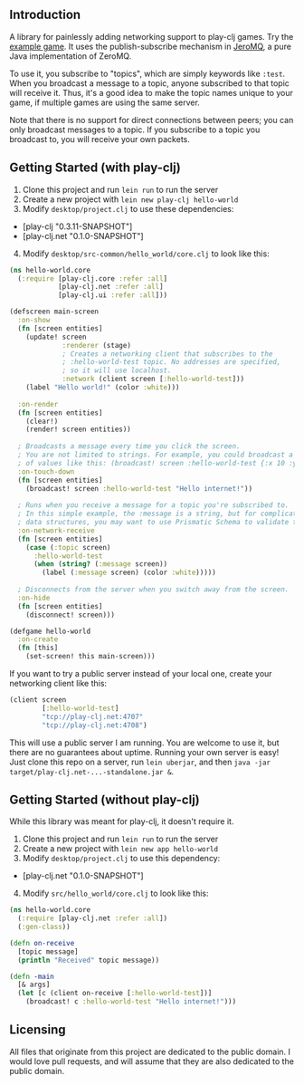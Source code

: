 ## Introduction

A library for painlessly adding networking support to play-clj games. Try the [example game](https://github.com/oakes/play-clj-examples/tree/master/minicraft-online). It uses the publish-subscribe mechanism in [JeroMQ](https://github.com/zeromq/jeromq), a pure Java implementation of ZeroMQ.

To use it, you subscribe to "topics", which are simply keywords like `:test`. When you broadcast a message to a topic, anyone subscribed to that topic will receive it. Thus, it's a good idea to make the topic names unique to your game, if multiple games are using the same server.

Note that there is no support for direct connections between peers; you can only broadcast messages to a topic. If you subscribe to a topic you broadcast to, you will receive your own packets.

## Getting Started (with play-clj)

1. Clone this project and run `lein run` to run the server
2. Create a new project with `lein new play-clj hello-world`
3. Modify `desktop/project.clj` to use these dependencies:
 - [play-clj "0.3.11-SNAPSHOT"]
 - [play-clj.net "0.1.0-SNAPSHOT"]
4. Modify `desktop/src-common/hello_world/core.clj` to look like this:

```clojure
(ns hello-world.core
  (:require [play-clj.core :refer :all]
            [play-clj.net :refer :all]
            [play-clj.ui :refer :all]))

(defscreen main-screen
  :on-show
  (fn [screen entities]
    (update! screen
             :renderer (stage)
             ; Creates a networking client that subscribes to the
             ; :hello-world-test topic. No addresses are specified,
             ; so it will use localhost.
             :network (client screen [:hello-world-test]))
    (label "Hello world!" (color :white)))
  
  :on-render
  (fn [screen entities]
    (clear!)
    (render! screen entities))
  
  ; Broadcasts a message every time you click the screen.
  ; You are not limited to strings. For example, you could broadcast a map
  ; of values like this: (broadcast! screen :hello-world-test {:x 10 :y 5})
  :on-touch-down
  (fn [screen entities]
    (broadcast! screen :hello-world-test "Hello internet!"))
  
  ; Runs when you receive a message for a topic you're subscribed to.
  ; In this simple example, the :message is a string, but for complicated
  ; data structures, you may want to use Prismatic Schema to validate them.
  :on-network-receive
  (fn [screen entities]
    (case (:topic screen)
      :hello-world-test
      (when (string? (:message screen))
        (label (:message screen) (color :white)))))
  
  ; Disconnects from the server when you switch away from the screen.
  :on-hide
  (fn [screen entities]
    (disconnect! screen)))

(defgame hello-world
  :on-create
  (fn [this]
    (set-screen! this main-screen)))
```

If you want to try a public server instead of your local one, create your networking client like this:

```clojure
(client screen
        [:hello-world-test]
        "tcp://play-clj.net:4707"
        "tcp://play-clj.net:4708")
```

This will use a public server I am running. You are welcome to use it, but there are no guarantees about uptime. Running your own server is easy! Just clone this repo on a server, run `lein uberjar`, and then `java -jar target/play-clj.net-...-standalone.jar &`.

## Getting Started (without play-clj)

While this library was meant for play-clj, it doesn't require it.

1. Clone this project and run `lein run` to run the server
2. Create a new project with `lein new app hello-world`
3. Modify `desktop/project.clj` to use this dependency:
 - [play-clj.net "0.1.0-SNAPSHOT"]
4. Modify `src/hello_world/core.clj` to look like this:

```clojure
(ns hello-world.core
  (:require [play-clj.net :refer :all])
  (:gen-class))

(defn on-receive
  [topic message]
  (println "Received" topic message))

(defn -main
  [& args]
  (let [c (client on-receive [:hello-world-test])]
    (broadcast! c :hello-world-test "Hello internet!")))
```

## Licensing

All files that originate from this project are dedicated to the public domain. I would love pull requests, and will assume that they are also dedicated to the public domain.
